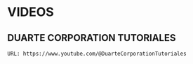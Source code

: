 
# VIDEOS

## DUARTE CORPORATION TUTORIALES

    URL: https://www.youtube.com/@DuarteCorporationTutoriales

